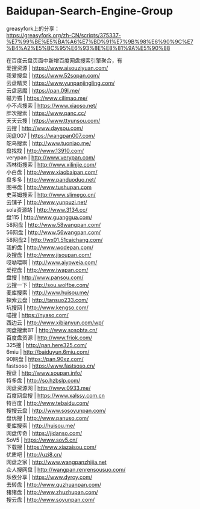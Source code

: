 # Baidupan-Search-Engine-Group
greasyfork上的分享：  
https://greasyfork.org/zh-CN/scripts/375337-%E7%99%BE%E5%BA%A6%E7%BD%91%E7%9B%98%E6%90%9C%E7%B4%A2%E5%BC%95%E6%93%8E%E8%81%9A%E5%90%88  

在百度云盘页面中新增百度网盘搜索引擎聚合，有  
爱搜资源 | https://www.aisouziyuan.com/  
我爱搜盘 | https://www.52sopan.com/  
云盘精灵 | https://www.yunpanjingling.com/  
云盘恶魔 | https://pan.09l.me/  
磁力猫 | https://www.cilimao.me/  
小不点搜索 | https://www.xiaoso.net/  
胖次搜索 | https://www.panc.cc/  
天天云搜 | https://www.ttyunsou.com/  
云搜 | http://www.daysou.com/  
网盘007 | https://wangpan007.com/  
鸵鸟搜索 | http://www.tuoniao.me/  
盘找找 | http://www.13910.com/  
verypan | http://www.verypan.com/  
西林街搜索 | http://www.xilinjie.com/  
小白盘 | http://www.xiaobaipan.com/  
盘多多 | http://www.panduoduo.net/  
图书盘 | http://www.tushupan.com  
史莱姆搜索 | http://www.slimego.cn/  
云铺子 | http://www.yunpuzi.net/  
sola资源站 | http://www.3134.cc/  
盘115 | http://www.guanggua.com/  
58网盘 | http://www.58wangpan.com/  
56网盘 | http://www.56wangpan.com/  
58网盘2 | http://wx01.51caichang.com/  
我的盘 | http://www.wodepan.com/  
及搜盘 | http://www.jisoupan.com/  
哎呦喂啊 | http://www.aiyoweia.com/  
爱挖盘 | http://www.iwapan.com/  
盘搜 | http://www.pansou.com/  
云搜一下 | http://sou.wolfbe.com/  
麦库搜索 | http://www.huisou.me/  
探索云盘 | http://tansuo233.com/  
坑搜网 | http://www.kengso.com/  
喵搜 | https://nyaso.com/  
西边云 | http://www.xibianyun.com/wp/  
网盘搜索BT | http://www.sosobta.cn/  
百度盘资源 | http://www.friok.com/  
325搜 | http://pan.here325.com/  
6miu | http://baiduyun.6miu.com/  
90网盘 | https://pan.90xz.com/  
fastsoso | https://www.fastsoso.cn/  
搜盘 | http://www.soupan.info/  
特多盘 | http://so.hzbslp.com/  
网盘资源网 | http://www.0933.me/  
百度网盘搜 | https://www.xalssy.com.cn  
特百度 | http://www.tebaidu.com/  
搜搜云盘 | http://www.sosoyunpan.com/  
盘优搜 | http://www.panuso.com/  
麦库搜索 | http://huisou.me/  
网盘传奇 | https://jidanso.com/  
SoV5 | https://www.sov5.cn/  
下载搜 | https://www.xiazaisou.com/  
优质吧 | http://uzi8.cn/  
网盘之家 | http://www.wangpanzhijia.net  
众人搜网盘 | http://wangpan.renrensousuo.com/  
乐依分享 | https://www.dyroy.com/  
去转盘 | http://www.quzhuanpan.com/  
猪猪盘 | http://www.zhuzhupan.com/  
搜云盘 | http://www.soyunpan.com/  
